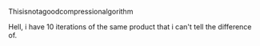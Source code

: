 Thisisnotagoodcompressionalgorithm

Hell, i have 10 iterations of the same product that i can't tell the difference of.
